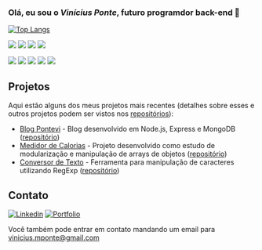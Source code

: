 ### Olá, eu sou o *Vinícius Ponte*, futuro programdor back-end 👋

[![Top Langs](https://github-readme-stats.vercel.app/api/top-langs/?username=ViniciusMPonte&layout=compact)](https://github.com/ViniciusMPonte)

![](https://img.shields.io/badge/HTML5-E34F26?style=for-the-badge&logo=html5&logoColor=white)
![](https://img.shields.io/badge/CSS3-1572B6?style=for-the-badge&logo=css3&logoColor=white)
![](https://img.shields.io/badge/JavaScript-F7DF1E?style=for-the-badge&logo=javascript&logoColor=black)
![](https://img.shields.io/badge/Node.js-43853D?style=for-the-badge&logo=node.js&logoColor=white)

![](https://img.shields.io/badge/Bootstrap-563D7C?style=for-the-badge&logo=bootstrap&logoColor=white)
![](https://img.shields.io/badge/jQuery-0769AD?style=for-the-badge&logo=jquery&logoColor=white)
![](https://img.shields.io/badge/Express.js-404D59?style=for-the-badge)
![](https://img.shields.io/badge/MongoDB-4EA94B?style=for-the-badge&logo=mongodb&logoColor=white)
![](https://img.shields.io/badge/MySQL-00000F?style=for-the-badge&logo=mysql&logoColor=white)


## Projetos

Aqui estão alguns dos meus projetos mais recentes (detalhes sobre esses e outros projetos podem ser vistos nos [repositórios](https://github.com/ViniciusMPonte?tab=repositories)):

- [Blog Pontevi](https://blogapp-viniciusmponte.cyclic.app/) - Blog desenvolvido em Node.js, Express e MongoDB ([repositório](https://github.com/ViniciusMPonte/blogapp))
- [Medidor de Calorias](https://viniciusmponte.github.io/medidor-de-calorias-de-saladas/) - Projeto desenvolvido como estudo de modularização e manipulação de arrays de objetos ([repositório](https://github.com/ViniciusMPonte/medidor-de-calorias-de-saladas))
- [Conversor de Texto](https://viniciusmponte.github.io/conversor-maiusculas-e-minusculas/) - Ferramenta para manipulação de caracteres utilizando RegExp ([repositório](https://github.com/ViniciusMPonte/conversor-maiusculas-e-minusculas))


## Contato

[![Linkedin](https://img.shields.io/badge/LinkedIn-0077B5?style=for-the-badge&logo=linkedin&logoColor=white)](https://www.linkedin.com/in/vin%C3%ADcius-ponte-05731a272/)
[![Portfolio](https://img.shields.io/badge/Portf%C3%B3lio-Up-green?style=for-the-badge)](https://viniciusmponte.github.io/portfolio/)

Você também pode entrar em contato mandando um email para vinicius.mponte@gmail.com

